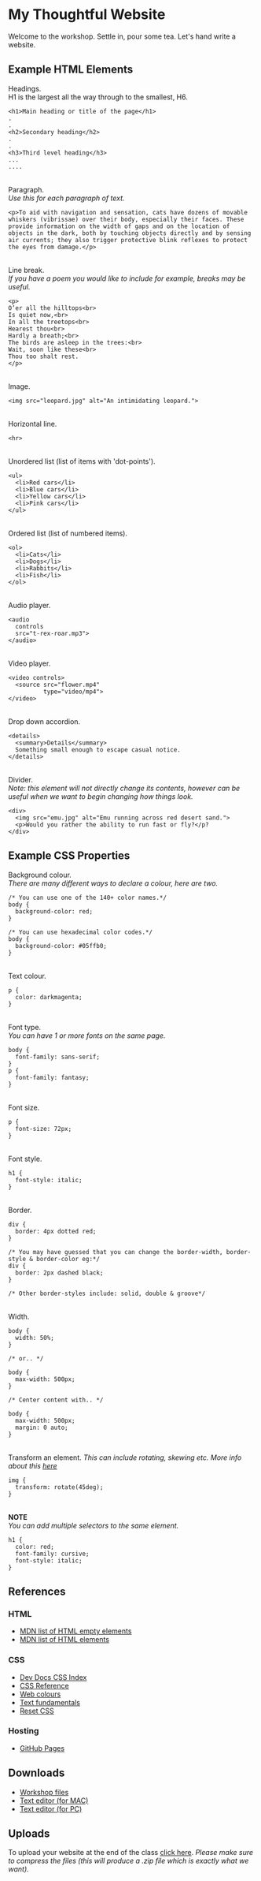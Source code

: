 # My Thoughtful Website
Welcome to the workshop. Settle in, pour some tea. Let's hand write a website.

## Example HTML Elements

Headings.\
H1 is the largest all the way through to the smallest, H6.
```
<h1>Main heading or title of the page</h1>
.
.
<h2>Secondary heading</h2>
.
.
<h3>Third level heading</h3>
...
....
```
\
Paragraph. \
*Use this for each paragraph of text.*
```
<p>To aid with navigation and sensation, cats have dozens of movable whiskers (vibrissae) over their body, especially their faces. These provide information on the width of gaps and on the location of objects in the dark, both by touching objects directly and by sensing air currents; they also trigger protective blink reflexes to protect the eyes from damage.</p>
```
\
Line break. \
*If you have a poem you would like to include for example, breaks may be useful.*
```
<p> 
O’er all the hilltops<br>
Is quiet now,<br>
In all the treetops<br>
Hearest thou<br>
Hardly a breath;<br>
The birds are asleep in the trees:<br>
Wait, soon like these<br>
Thou too shalt rest.
</p>
```
\
Image.
```
<img src="leopard.jpg" alt="An intimidating leopard.">
```
\
Horizontal line.
```
<hr>
```
\
Unordered list (list of items with 'dot-points').
```
<ul>
  <li>Red cars</li>
  <li>Blue cars</li>
  <li>Yellow cars</li>
  <li>Pink cars</li>
</ul>
```
\
Ordered list (list of numbered items).
```
<ol>
  <li>Cats</li>
  <li>Dogs</li>
  <li>Rabbits</li>
  <li>Fish</li>
</ol>
```
\
Audio player.
```
<audio
  controls
  src="t-rex-roar.mp3">
</audio>
```
\
Video player.
```
<video controls>
  <source src="flower.mp4"
          type="video/mp4">
</video>
```
\
Drop down accordion.
```
<details>
  <summary>Details</summary>
  Something small enough to escape casual notice.
</details>
```
\
Divider. \
*Note: this element will not directly change its contents, however can be useful when we want to begin changing how things look.*
```
<div>
  <img src="emu.jpg" alt="Emu running across red desert sand.">
  <p>Would you rather the ability to run fast or fly?</p?
</div>
```

## Example CSS Properties
Background colour. \
*There are many different ways to declare a colour, here are two.*
```
/* You can use one of the 140+ color names.*/
body {
  background-color: red;
}

/* You can use hexadecimal color codes.*/
body {
  background-color: #05ffb0;
}
```
\
Text colour.
```
p {
  color: darkmagenta;
}
```
\
Font type. \
*You can have 1 or more fonts on the same page.*
```
body {
  font-family: sans-serif;
}
p {
  font-family: fantasy;
}
```
\
Font size.
```
p {
  font-size: 72px;
}
```
\
Font style.
```
h1 {
  font-style: italic;
}
```
\
Border.
```
div {
  border: 4px dotted red;
}

/* You may have guessed that you can change the border-width, border-style & border-color eg:*/
div {
  border: 2px dashed black;
}

/* Other border-styles include: solid, double & groove*/

```
\
Width.
```
body {
  width: 50%;
}

/* or.. */

body {
  max-width: 500px;
}

/* Center content with.. */

body {
  max-width: 500px;
  margin: 0 auto;
}
```
\
Transform an element.
*This can include rotating, skewing etc. More info about this [here](https://cssreference.io/property/transform/)*
```
img {
  transform: rotate(45deg);
}
```
\
__NOTE__ \
*You can add multiple selectors to the same element.*
```
h1 {
  color: red;
  font-family: cursive;
  font-style: italic;
}
```


## References

### HTML
* [MDN list of HTML empty elements](https://developer.mozilla.org/en-US/docs/Glossary/Empty_element)
* [MDN list of HTML elements](https://developer.mozilla.org/en-US/docs/Web/HTML/Element)

### CSS
* [Dev Docs CSS Index](https://devdocs.io/css/)
* [CSS Reference](https://cssreference.io/)
* [Web colours](https://developer.mozilla.org/en-US/docs/Web/CSS/color_value)
* [Text fundamentals](https://developer.mozilla.org/en-US/docs/Learn/CSS/Styling_text/Fundamentals)
* [Reset CSS](https://meyerweb.com/eric/tools/css/reset/)

### Hosting
* [GitHub Pages]()

## Downloads
* [Workshop files](url)
* [Text editor (for MAC)](url)
* [Text editor (for PC)](url)

## Uploads
To upload your website at the end of the class [click here](https://app.ezfiledrop.com/535797/outer-space-file-upload). *Please make sure to compress the files (this will produce a .zip file which is exactly what we want).*

 
